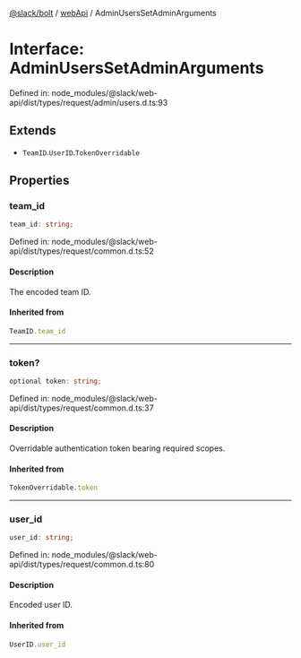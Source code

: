 [@slack/bolt](../../../../index.md) / [webApi](../index.md) / AdminUsersSetAdminArguments

# Interface: AdminUsersSetAdminArguments

Defined in: node\_modules/@slack/web-api/dist/types/request/admin/users.d.ts:93

## Extends

- `TeamID`.`UserID`.`TokenOverridable`

## Properties

### team\_id

```ts
team_id: string;
```

Defined in: node\_modules/@slack/web-api/dist/types/request/common.d.ts:52

#### Description

The encoded team ID.

#### Inherited from

```ts
TeamID.team_id
```

***

### token?

```ts
optional token: string;
```

Defined in: node\_modules/@slack/web-api/dist/types/request/common.d.ts:37

#### Description

Overridable authentication token bearing required scopes.

#### Inherited from

```ts
TokenOverridable.token
```

***

### user\_id

```ts
user_id: string;
```

Defined in: node\_modules/@slack/web-api/dist/types/request/common.d.ts:80

#### Description

Encoded user ID.

#### Inherited from

```ts
UserID.user_id
```
